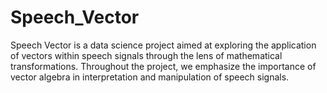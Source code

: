 # Speech_Vector
Speech Vector is a data science project aimed at exploring the application of vectors within speech signals through the lens of mathematical transformations. Throughout the project, we emphasize the importance of vector algebra in interpretation and manipulation of speech signals.
